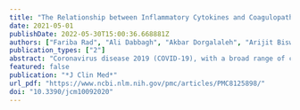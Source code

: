 ```yaml
---
title: "The Relationship between Inflammatory Cytokines and Coagulopathy in Patients with COVID-19"
date: 2021-05-01
publishDate: 2022-05-30T15:00:36.668881Z
authors: ["Fariba Rad", "Ali Dabbagh", "Akbar Dorgalaleh", "Arijit Biswas"]
publication_types: ["2"]
abstract: "Coronavirus disease 2019 (COVID-19), with a broad range of clinical and laboratory findings, is currently the most prevalent medical challenge worldwide. In this disease, hypercoagulability and hyperinflammation, two common features, are accompanied by a higher rate of morbidity and mortality. We assessed the association between baseline inflammatory cytokine levels and coagulopathy and disease outcome in COVID-19. One hundred and thirty-seven consecutive patients hospitalized with COVID-19 were selected for the study. Baseline interleukin-1 (IL-1), IL-6, and tumor necrosis factor alpha (TNF-α) level were measured at time of admission. At the same time, baseline coagulation parameters were also assessed during the patient’s hospitalization. Clinical findings, including development of thrombosis and clinical outcome, were recorded prospectively. Out of 136 patients, 87 (~64%) had increased cytokine levels (one or more cytokines) or abnormal coagulation parameters. Among them, 58 (~67%) had only increased inflammatory cytokines, 12 (~14%) had only coagulation abnormalities, and 17 (19.5%) had concomitant abnormalities in both systems. It seems that a high level of inflammatory cytokines at admission points to an increased risk of developing coagulopathy, thrombotic events, even death, over the course of COVID-19. Early measurement of these cytokines, and timely co-administration of anti-inflammatories with anticoagulants could decrease thrombotic events and related fatal consequences."
featured: false
publication: "*J Clin Med*"
url_pdf: "https://www.ncbi.nlm.nih.gov/pmc/articles/PMC8125898/"
doi: "10.3390/jcm10092020"
---
```



